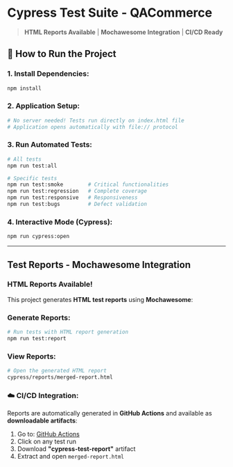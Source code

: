 # **Cypress Test Suite - QACommerce**

> **HTML Reports Available** | **Mochawesome Integration** | **CI/CD Ready**

## 🚀 **How to Run the Project**

### **1. Install Dependencies:**
```bash
npm install
```

### **2. Application Setup:**
```bash
# No server needed! Tests run directly on index.html file
# Application opens automatically with file:// protocol
```

### **3. Run Automated Tests:**
```bash
# All tests
npm run test:all

# Specific tests
npm run test:smoke        # Critical functionalities
npm run test:regression   # Complete coverage
npm run test:responsive   # Responsiveness
npm run test:bugs         # Defect validation
```

### **4. Interactive Mode (Cypress):**
```bash
npm run cypress:open
```

---

## **Test Reports - Mochawesome Integration**

### **HTML Reports Available!**

This project generates **HTML test reports** using **Mochawesome**:

### **Generate Reports:**
```bash
# Run tests with HTML report generation
npm run test:report
```

### **View Reports:**
```bash
# Open the generated HTML report
cypress/reports/merged-report.html
```

### **☁️ CI/CD Integration:**
Reports are automatically generated in **GitHub Actions** and available as **downloadable artifacts**:

1. Go to: [GitHub Actions](https://github.com/camilagomo/camila-portifolio/actions)
2. Click on any test run
3. Download **"cypress-test-report"** artifact
4. Extract and open `merged-report.html`






